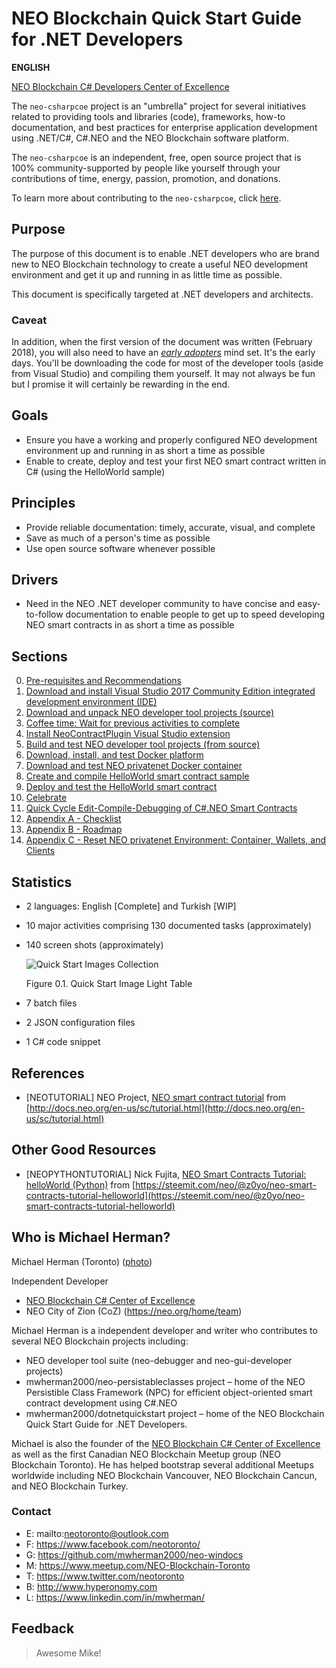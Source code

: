 # NEO Blockchain Quick Start Guide for .NET Developers

**ENGLISH**

[NEO Blockchain C# Developers Center of Excellence](https://github.com/mwherman2000/neo-csharpcoe/blob/master/README.md)

The `neo-csharpcoe` project is an "umbrella" project for several initiatives related to providing tools and libraries (code), frameworks, how-to documentation, and best practices for enterprise application development using .NET/C#, C#.NEO and the NEO Blockchain software platform.

The `neo-csharpcoe` is an independent, free, open source project that is 100% community-supported by people like yourself through your contributions of time, energy, passion, promotion, and donations.  

To learn more about contributing to the `neo-csharpcoe`, click [here](https://github.com/mwherman2000/neo-csharpcoe/blob/master/CONTRIBUTE.md).

## Purpose

The purpose of this document is to enable .NET developers who are brand new to NEO Blockchain technology to create a useful NEO development environment and get it up and running in as little time as possible.

This document is specifically targeted at .NET developers and architects. 

### Caveat

In addition, when the first version of the document was written (February 2018), you will also need to have an [*early adopters*](https://en.wikipedia.org/wiki/Technology_adoption_life_cycle) mind set. It's the early days. You'll be downloading the code for most of the developer tools (aside from Visual Studio) and compiling them yourself. It may not always be fun but I promise it will certainly be rewarding in the end.

## Goals

* Ensure you have a working and properly configured NEO development environment up and running in as short a time as possible
* Enable to create, deploy and test your first NEO smart contract written in C# (using the HelloWorld sample)

## Principles

* Provide reliable documentation: timely, accurate, visual, and complete
* Save as much of a person's time as possible
* Use open source software whenever possible

## Drivers

* Need in the NEO .NET developer community to have concise and easy-to-follow documentation to enable people to get up to speed developing NEO smart contracts in as short a time as possible

## Sections

0. [Pre-requisites and Recommendations](./00-prerequisites.md)
1. [Download and install Visual Studio 2017 Community Edition integrated development environment (IDE)](./01-installvisualstudio.md)
2. [Download and unpack NEO developer tool projects (source)](./02-downloadneodevtoolsrc.md)
3. [Coffee time: Wait for previous activities to complete](./03-coffeetime-waitforprevactivities.md)
4. [Install NeoContractPlugin Visual Studio extension](./04-installvsneocontractplugin.md)
5. [Build and test NEO developer tool projects (from source)](./05-buildneodevtools.md)
6. [Download, install, and test Docker platform](./06-installdockerplatform.md)
7. [Download and test NEO privatenet Docker container](./07-installneoprivatenetcontainer.md)
8. [Create and compile HelloWorld smart contract sample](./08-createcompilesmartcontract.md)
9. [Deploy and test the HelloWorld smart contract](./09-deploytestsmartcontract.md)
10. [Celebrate](./10-celebrate.md)
11. [Quick Cycle Edit-Compile-Debugging of C#.NEO Smart Contracts](./11-edit-compile-debug.md)
12. [Appendix A - Checklist](./12-checklist.md)
13. [Appendix B - Roadmap](./13-roadmap.md)
14. [Appendix C - Reset NEO privatenet Environment: Container, Wallets, and Clients](./14-resetprivatenetenv.md)

## Statistics

* 2 languages: English [Complete] and Turkish [WIP]
* 10 major activities comprising 130 documented tasks (approximately)
* 140 screen shots (approximately)

    ![Quick Start Images Collection](./images/lighttable.png)

    Figure 0.1. Quick Start Image Light Table
* 7 batch files
* 2 JSON configuration files
* 1 C# code snippet

## References

* [NEOTUTORIAL] NEO Project, [NEO smart contract tutorial](http://docs.neo.org/en-us/sc/tutorial.html) from [http://docs.neo.org/en-us/sc/tutorial.html](http://docs.neo.org/en-us/sc/tutorial.html)

## Other Good Resources

* [NEOPYTHONTUTORIAL] Nick Fujita, [NEO Smart Contracts Tutorial: helloWorld (Python)](https://steemit.com/neo/@z0yo/neo-smart-contracts-tutorial-helloworld) from [https://steemit.com/neo/@z0yo/neo-smart-contracts-tutorial-helloworld](https://steemit.com/neo/@z0yo/neo-smart-contracts-tutorial-helloworld)

## Who is Michael Herman?

Michael Herman (Toronto) ([photo](https://raw.githubusercontent.com/mwherman2000/neo-dotnetquickstart/master/EN-us/images/mwherman2000.jpg))

Independent Developer
* [NEO Blockchain C# Center of Excellence](https://github.com/mwherman2000/neo-csharpcoe/blob/master/README.md)
* NEO City of Zion (CoZ) (https://neo.org/home/team)

Michael Herman is a independent developer and writer who contributes to several NEO Blockchain projects including:
* NEO developer tool suite (neo-debugger and neo-gui-developer projects)
* mwherman2000/neo-persistableclasses project – home of the NEO Persistible Class Framework (NPC) for efficient object-oriented smart contract development using C#.NEO
* mwherman2000/dotnetquickstart project – home of the NEO Blockchain Quick Start Guide for .NET Developers. 

Michael is also the founder of the [NEO Blockchain C# Center of Excellence](https://github.com/mwherman2000/neo-csharpcoe/blob/master/README.md) as well as the first Canadian NEO Blockchain Meetup group (NEO Blockchain Toronto). He has helped bootstrap several additional Meetups worldwide including NEO Blockchain Vancouver, NEO Blockchain Cancun, and NEO Blockchain Turkey.

### Contact

* E: mailto:neotoronto@outlook.com
* F: https://www.facebook.com/neotoronto/
* G: https://github.com/mwherman2000/neo-windocs
* M: https://www.meetup.com/NEO-Blockchain-Toronto
* T: https://www.twitter.com/neotoronto
* B: http://www.hyperonomy.com
* L: https://www.linkedin.com/in/mwherman/ 

## Feedback

>Awesome Mike!

